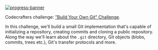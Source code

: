 [![progress-banner](https://backend.codecrafters.io/progress/git/c0246a6a-0b0d-4988-b359-79f7e52a572c)](https://app.codecrafters.io/users/codecrafters-bot?r=2qF)

Codecrafters challenge: ["Build Your Own Git" Challenge](https://codecrafters.io/challenges/git).

In this challenge, we'll build a small Git implementation that's capable of
initializing a repository, creating commits and cloning a public repository.
Along the way we'll learn about the `.git` directory, Git objects (blobs,
commits, trees etc.), Git's transfer protocols and more.

